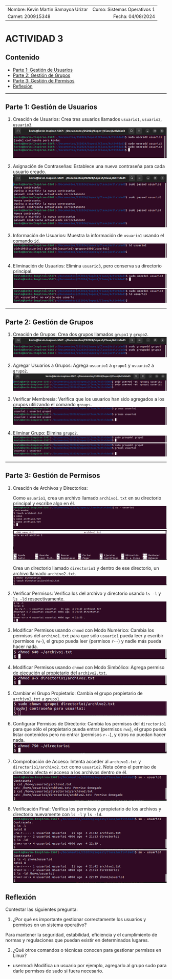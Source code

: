 |              |                |
|    :---      |      ---:      |
| Nombre: Kevin Martin Samayoa Urizar | Curso: Sistemas Operativos 1 |
| Carnet: 200915348                   | Fecha: 04/08/2024            |

# ACTIVIDAD 3

## Contenido
- [Parte 1: Gestión de Usuarios](#usuarios)
- [Parte 2: Gestión de Grupos](#grupos)
- [Parte 3: Gestión de Permisos](#permisos)
- [Reflexión](#reflexion)

---

<a name="usuarios"></a>
## Parte 1: Gestión de Usuarios 

1. Creación de Usuarios: Crea tres usuarios llamados `usuario1`, `usuario2`, `usuario3`.
![CrearUsuarios](Imagenes/CrearUsuarios.png)

2. Asignación de Contraseñas: Establece una nueva contraseña para cada usuario creado.
![EstablecerNuevaContraseña](Imagenes/AsignarPass.png)

3. Información de Usuarios: Muestra la información de `usuario1` usando el comando `id`.
![ComandoId_user1](Imagenes/CmdId_user1.png)

4. Eliminación de Usuarios: Elimina `usuario3`, pero conserva su directorio principal.
![DeleteUser3](Imagenes/DelUser3.png)
![DeleteUser3Id](Imagenes/DelIdUser3.png)

---

<a name="grupos"></a>
## Parte 2: Gestión de Grupos 

1. Creación de Grupos: Crea dos grupos llamados `grupo1` y `grupo2`.
![AddGrupos](Imagenes/AddGrupos.png)

2. Agregar Usuarios a Grupos: Agrega `usuario1` a `grupo1` y `usuario2` a `grupo2`.
![AddUsersToGroups](Imagenes/AddUsersToGroups.png)

3. Verificar Membresía: Verifica que los usuarios han sido agregados a los grupos utilizando el comando `groups`.
![MembresiasGrupos](Imagenes/MembresiasGrupos.png)

4. Eliminar Grupo: Elimina `grupo2`.
![DelGrupo2](Imagenes/DelGrupo2.png)
![DelGrupo2Verificado](Imagenes/DelGrupo2Verificado.png)

---

<a name="permisos"></a>
## Parte 3: Gestión de Permisos

1. Creación de Archivos y Directorios:
    
    Como `usuario1`, crea un archivo llamado `archivo1.txt` en su directorio principal y escribe algo en él.
![CreandoArchivo](Imagenes/CrearArchivoUser1.png)
![Editando el archivo](Imagenes/Archivo1.png)

    Crea un directorio llamado `directorio1` y dentro de ese directorio, un archivo llamado `archivo2.txt`.
    ![Directorio1 archivo2](Imagenes/Directorio1.png)

2. Verificar Permisos: Verifica los del archivo y directorio usando `ls -l` y `ls -ld` respectivamente.
![Verificar permisos](Imagenes/VerificarPermisos.png)

3. Modificar Permisos usando `chmod` con Modo Numérico: Cambia los permisos del `archivo1.txt` para que sólo `usuario1` pueda leer y escribir (permisos `rw-`), el grupo pueda leer (permisos `r--`) y nadie más pueda hacer nada.
![Permisos archivo1.txt](Imagenes/PermisosArchivo1.png)

4. Modificar Permisos usando `chmod` con Modo Simbólico: Agrega permiso de ejecución al propietario del `archivo2.txt`.
![Modo simbolico](Imagenes/ModoSimbolico.png)

5. Cambiar el Grupo Propietario: Cambia el grupo propietario de `archivo2.txt` a `grupo1`.
![Grupo propietario](Imagenes/GrupoPropietario.png)

6. Configurar Permisos de Directorio: Cambia los permisos del `directorio1` para que sólo el propietario pueda entrar (permisos `rwx`), el grupo pueda listar contenidos pero no entrar (permisos `r--`), y otros no puedan hacer nada.
![Permisos directorio](Imagenes/PermisosDirectorio.png)

7. Comprobación de Acceso: Intenta acceder al `archivo1.txt` y `directorio1/archivo2.txt` como `usuario2`. Nota cómo el permiso de directorio afecta el acceso a los archivos dentro de él.
![Comprobacion de acaceso](Imagenes/ComprobacionAcceso.png)

8. Verificación Final: Verifica los permisos y propietario de los archivos y directorio nuevamente con `ls -l` y `ls -ld`.
![Verificacion Usuario1](Imagenes/VerificacionUsuario1.png)
![Verificacion Usuario2](Imagenes/VerificacionUsuario2.png)

<a name="reflexion"></a>
## Reflexión

Contestar las siguientes pregunta:

1. ¿Por qué es importante gestionar correctamente los usuarios y permisos en un sistema operativo?

Para mantener la seguridad, estabilidad, eficiencia y el cumplimiento de normas y regulaciones que puedan existir en determinados lugares.

2. ¿Qué otros comandos o técnicas conocen para gestionar permisos en Linux?

- usermod: Modifica un usuario por ejemplo, agregarlo al grupo sudo para darle permisos de sudo si fuera necesario.

